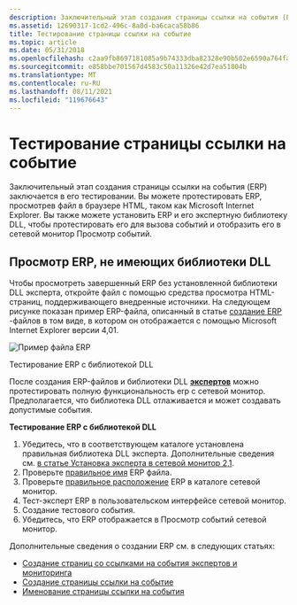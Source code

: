 ```yaml
---
description: Заключительный этап создания страницы ссылки на события (ERP) заключается в его тестировании.
ms.assetid: 12690317-1cd2-496c-8a0d-ba6caca58b86
title: Тестирование страницы ссылки на событие
ms.topic: article
ms.date: 05/31/2018
ms.openlocfilehash: c2aa9fb8697181085a9b74333dba82328e90b502e6590a764fac589efa8e6f90
ms.sourcegitcommit: e858bbe701567d4583c50a11326e42d7ea51804b
ms.translationtype: MT
ms.contentlocale: ru-RU
ms.lasthandoff: 08/11/2021
ms.locfileid: "119676643"
---
```

# <a name="testing-an-event-reference-page"></a>Тестирование страницы ссылки на событие

Заключительный этап создания страницы ссылки на события (ERP) заключается в его тестировании. Вы можете протестировать ERP, просмотрев файл в браузере HTML, таком как Microsoft Internet Explorer. Вы также можете установить ERP и его экспертную библиотеку DLL, чтобы протестировать его для вызова событий и отобразить его в сетевой монитор Просмотр событий.

## <a name="viewing-erps-that-have-no-dll"></a>Просмотр ERP, не имеющих библиотеки DLL

Чтобы просмотреть завершенный ERP без установленной библиотеки DLL эксперта, откройте файл с помощью средства просмотра HTML-страниц, поддерживающего внедренные источники. На следующем рисунке показан пример ERP-файла, описанный в статье [создание ERP](writing-an-event-reference-page.md) -файлов в том виде, в котором он отображается с помощью Microsoft Internet Explorer версии 4,01.

![Пример файла ERP](images/ie-erp.png)

Тестирование ERP с библиотекой DLL

После создания ERP-файлов и библиотеки DLL [**экспертов**](experts.md) можно протестировать полную функциональность erp с сетевой монитор. Предполагается, что библиотека DLL отлаживается и может создавать допустимые события.

**Тестирование ERP с библиотекой DLL**

1.  Убедитесь, что в соответствующем каталоге установлена правильная библиотека DLL эксперта. Дополнительные сведения см. [в статье Установка эксперта в сетевой монитор 2,1](installing-an-expert-to-network-monitor-2-1.md).
2.  Проверьте [правильное имя](naming-an-event-reference-page.md) ERP файла.
3.  Проверьте [правильное расположение](installing-existing-erps-to-network-monitor-2-1.md) ERP в каталоге сетевой монитор.
4.  Тест-эксперт ERP в пользовательском интерфейсе сетевой монитор.
5.  Создание тестового события.
6.  Убедитесь, что ERP отображается в Просмотр событий сетевой монитор.

Дополнительные сведения о создании ERP см. в следующих статьях:

-   [Создание страниц со ссылками на события экспертов и мониторинга](creating-expert-and-monitor-event-reference-pages.md)
-   [Создание страницы ссылки на событие](writing-an-event-reference-page.md)
-   [Именование страницы ссылки на события](naming-an-event-reference-page.md)

 

 



